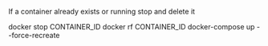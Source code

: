 If a container already exists or running stop and delete it

docker stop CONTAINER_ID 
docker rf CONTAINER_ID
docker-compose up --force-recreate
